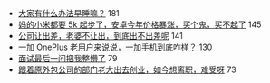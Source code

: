 - [大家有什么办法早睡嘛？](https://www.v2ex.com/t/663301) 181
- [妈的小米都要 5k 起步了，安卓今年价格暴涨，买个鬼，买不起了](https://www.v2ex.com/t/663348) 145
- [公司让出差，老婆不让出，到底出不出差呢](https://www.v2ex.com/t/663324) 141
- [一加 OnePlus 老用户来说说，一加手机到底咋样？](https://www.v2ex.com/t/663349) 130
- [面试最后一问把我整懵了](https://www.v2ex.com/t/663387) 79
- [跟着原外包公司的部门老大出去创业，如今想离职，难受呀](https://www.v2ex.com/t/663362) 73